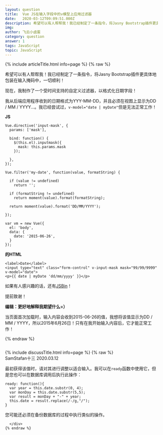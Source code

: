 ```yaml
---
layout: question
title:  Vue JS在输入字段中的v模型上应用过滤器
date:   2020-03-12T09:09:51.000Z
description: 希望可以有人帮帮我！我已经制定了一条指令，将Jasny Bootstrap插件更具体地包装在输入掩码中，一切顺利！现在，我制作了一个受时间支持的自定义...
img: 
author: 飞云小卤蛋
category: question
answer: 1
tags: JavaScript
topic: JavaScript
---
```

<div class="article-root">
  <div class="article">
    {% include articleTitle.html info=page %}
    {% raw %}
    <div class="article-content"><p><font style="vertical-align: inherit;"><font style="vertical-align: inherit;">希望可以有人帮帮我！</font><font style="vertical-align: inherit;">我已经制定了一条指令，将Jasny Bootstrap插件更具体地包装在输入掩码中，一切顺利！</font></font></p>

<p><font style="vertical-align: inherit;"><font style="vertical-align: inherit;">现在，我制作了一个受时间支持的自定义过滤器，以格式化日期字段！</font></font></p>

<p><font style="vertical-align: inherit;"><font style="vertical-align: inherit;">我从后端应用程序收到的日期格式为YYY-MM-DD，并且必须在视图上显示为DD / MM / YYYY...。我已经尝试过，</font></font><code>v-model="date | myDate"</code><font style="vertical-align: inherit;"><font style="vertical-align: inherit;">但是无法正常工作！</font></font></p>

<p><strong><font style="vertical-align: inherit;"><font style="vertical-align: inherit;">JS</font></font></strong></p>

<pre><code>Vue.directive('input-mask', {<font></font>
  params: ['mask'],<font></font>
<font></font>
  bind: function() {<font></font>
    $(this.el).inputmask({<font></font>
      mask: this.params.mask<font></font>
    });<font></font>
<font></font>
  },<font></font>
});<font></font>
<font></font>
Vue.filter('my-date', function(value, formatString) {<font></font>
<font></font>
  if (value != undefined)<font></font>
    return '';<font></font>
<font></font>
  if (formatString != undefined)<font></font>
    return moment(value).format(formatString);<font></font>
<font></font>
  return moment(value).format('DD/MM/YYYY');<font></font>
<font></font>
});<font></font>
<font></font>
var vm = new Vue({<font></font>
  el: 'body',<font></font>
  data: {<font></font>
    date: '2015-06-26',<font></font>
  }<font></font>
});<font></font>
</code></pre>

<p><strong><font style="vertical-align: inherit;"><font style="vertical-align: inherit;">的HTML</font></font></strong></p>

<pre><code>&lt;label&gt;Date&lt;/label&gt;<font></font>
&lt;input type="text" class="form-control" v-input-mask mask="99/99/9999" v-model="date"&gt;<font></font>
&lt;p&gt;{{ date | myDate 'dd/mm/yyyy' }}&lt;/p&gt;<font></font>
</code></pre>

<p><font style="vertical-align: inherit;"><font style="vertical-align: inherit;">如果有人感兴趣的话，</font><font style="vertical-align: inherit;">还有</font></font><a href="https://jsbin.com/yayuyo/edit?html,js,output" rel="noreferrer"><font style="vertical-align: inherit;"><font style="vertical-align: inherit;">JSBin</font></font></a><font style="vertical-align: inherit;"><font style="vertical-align: inherit;">！</font></font></p>

<p><font style="vertical-align: inherit;"><font style="vertical-align: inherit;">提前致谢！</font></font></p>

<p><strong><font style="vertical-align: inherit;"><font style="vertical-align: inherit;">编辑：更好地解释我期望什么=）</font></font></strong></p>

<p><font style="vertical-align: inherit;"><font style="vertical-align: inherit;">当页面首次加载时，输入内容会收到2015-06-26的值，我想将该值显示为DD / MM / YYYY，所以2015年6月26日！</font><font style="vertical-align: inherit;">只有在我开始输入内容后，它才能正常工作！</font></font></p></div>
    {% endraw %}
  </div>
  <p style="height: 0;width:0;overflow: hidden;"> 第1187篇《Vue JS在输入字段中的v模型上应用过滤器》来自Winter(https://github.com/aiyld/aiyld.github.io)的站点</p>
  <div class="discuss-wrapper">
    {% include discussTitle.html info=page %}
    {% raw %}
    <div class="discuss-item">
        <div class="discuss-parent">
          <div class="discuss-meta">
            <span class="discuss-user">SamStafan十三</span>
            <span class="discuss-time">2020.03.12</span>
          </div>
          <div class="discuss-comment"><p><font style="vertical-align: inherit;"><font style="vertical-align: inherit;">最初获得该值时，请对其进行调整以适合输入。</font><font style="vertical-align: inherit;">我可以在</font></font><code>ready</code><font style="vertical-align: inherit;"><font style="vertical-align: inherit;">函数中使用它，但是您也可以在数据库调用后执行此操作：</font></font></p>

<pre><code>ready: function(){    <font></font>
  var year = this.date.substr(0, 4);<font></font>
  var monDay = this.date.substr(5,5);<font></font>
  var result = monDay + "-" + year;<font></font>
  this.date = result.replace(/-/g,"/");<font></font>
}<font></font>
</code></pre>

<p><font style="vertical-align: inherit;"><font style="vertical-align: inherit;">您可能还必须在备份数据库的过程中执行类似的操作。</font></font></p></div>
        </div>
        
      </div>
    {% endraw %}
  </div>
<div>
